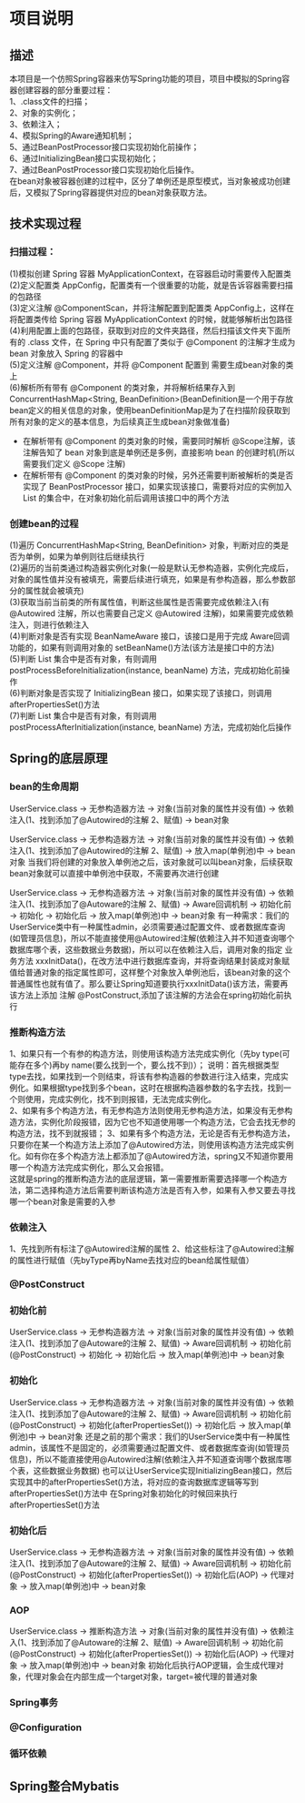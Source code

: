 # 项目说明
## 描述
本项目是一个仿照Spring容器来仿写Spring功能的项目，项目中模拟的Spring容器创建容器的部分重要过程：   
1、.class文件的扫描；  
2、对象的实例化；  
3、依赖注入；  
4、模拟Spring的Aware通知机制；  
5、通过BeanPostProcessor接口实现初始化前操作；  
6、通过InitializingBean接口实现初始化；  
7、通过BeanPostProcessor接口实现初始化后操作。  
在bean对象被容器创建的过程中，区分了单例还是原型模式，当对象被成功创建后，又模拟了Spring容器提供对应的bean对象获取方法。

## 技术实现过程
### 扫描过程：   
(1)模拟创建 Spring 容器 MyApplicationContext，在容器启动时需要传入配置类   
(2)定义配置类 AppConfig，配置类有一个很重要的功能，就是告诉容器需要扫描的包路径   
(3)定义注解 @ComponentScan，并将注解配置到配置类 AppConfig上，这样在将配置类传给 Spring 容器 MyApplicationContext 的时候，就能够解析出包路径   
(4)利用配置上面的包路径，获取到对应的文件夹路径，然后扫描该文件夹下面所有的 .class 文件，在 Spring 中只有配置了类似于 @Component 的注解才生成为 bean 对象放入 Spring 的容器中   
(5)定义注解 @Component，并将 @Component 配置到 需要生成bean对象的类上  
(6)解析所有带有 @Component 的类对象，并将解析结果存入到 ConcurrentHashMap<String, BeanDefinition>(BeanDefinition是一个用于存放bean定义的相关信息的对象，使用beanDefinitionMap是为了在扫描阶段获取到所有对象的定义的基本信息，为后续真正生成bean对象做准备)
- 在解析带有 @Component 的类对象的时候，需要同时解析 @Scope注解，该注解告知了 bean 对象到底是单例还是多例，直接影响 bean 的创建时机(所以需要我们定义 @Scope 注解)
- 在解析带有 @Component 的类对象的时候，另外还需要判断被解析的类是否实现了 BeanPostProcessor 接口，如果实现该接口，需要将对应的实例加入 List<BeanPostProcessor> 的集合中，在对象初始化前后调用该接口中的两个方法  
### 创建bean的过程
(1)遍历 ConcurrentHashMap<String, BeanDefinition> 对象，判断对应的类是否为单例，如果为单例则往后继续执行  
(2)遍历的当前类通过构造器实例化对象(一般是默认无参构造器，实例化完成后，对象的属性值并没有被填充，需要后续进行填充，如果是有参构造器，那么参数部分的属性就会被填充)   
(3)获取当前当前类的所有属性值，判断这些属性是否需要完成依赖注入(有 @Autowired 注解，所以也需要自己定义 @Autowired 注解)，如果需要完成依赖注入，则进行依赖注入   
(4)判断对象是否有实现 BeanNameAware 接口，该接口是用于完成 Aware回调功能的，如果有则调用对象的 setBeanName()方法(该方法是接口中的方法)  
(5)判断 List<BeanPostProcessor> 集合中是否有对象，有则调用 postProcessBeforeInitialization(instance, beanName) 方法，完成初始化前操作  
(6)判断对象是否实现了 InitializingBean 接口，如果实现了该接口，则调用 afterPropertiesSet()方法  
(7)判断 List<BeanPostProcessor> 集合中是否有对象，有则调用 postProcessAfterInitialization(instance, beanName) 方法，完成初始化后操作

## Spring的底层原理

### bean的生命周期
UserService.class -> 无参构造器方法 -> 对象(当前对象的属性并没有值) -> 依赖注入(1、找到添加了@Autowired的注解 2、赋值) -> bean对象

UserService.class -> 无参构造器方法 -> 对象(当前对象的属性并没有值) -> 依赖注入(1、找到添加了@Autowired的注解 2、赋值) -> 放入map(单例池)中 -> bean对象 
当我们将创建的对象放入单例池之后，该对象就可以叫bean对象，后续获取bean对象就可以直接中单例池中获取，不需要再次进行创建

UserService.class -> 无参构造器方法 -> 对象(当前对象的属性并没有值) -> 依赖注入(1、找到添加了@Autoware的注解 2、赋值) -> Aware回调机制 -> 初始化前 -> 初始化 -> 初始化后 -> 放入map(单例池)中 -> bean对象
有一种需求：我们的UserService类中有一种属性admin，必须需要通过配置文件、或者数据库查询(如管理员信息)，所以不能直接使用@Autowired注解(依赖注入并不知道查询哪个数据库哪个表，这些数据业务数据)，所以可以在依赖注入后，调用对象的指定
业务方法 xxxInitData()，在改方法中进行数据库查询，并将查询结果封装成对象赋值给普通对象的指定属性即可，这样整个对象放入单例池后，该bean对象的这个普通属性也就有值了。那么要让Spring知道要执行xxxInitData()该方法，需要再该方法上添加
注解 @PostConstruct,添加了该注解的方法会在spring初始化前执行

### 推断构造方法
1、如果只有一个有参的构造方法，则使用该构造方法完成实例化（先by type(可能存在多个)再by name(要么找到一个，要么找不到)）； 
说明：首先根据类型type去找，如果找到一个则结束，将该有参构造器的参数进行注入结束，完成实例化。如果根据type找到多个bean，这时在根据构造器参数的名字去找，找到一个则使用，完成实例化，找不到则报错，无法完成实例化。  
2、如果有多个构造方法，有无参构造方法则使用无参构造方法，如果没有无参构造方法，实例化阶段报错，因为它也不知道使用哪一个构造方法，它会去找无参的构造方法，找不到就报错； 
3、如果有多个构造方法，无论是否有无参构造方法，只要你在某一个构造方法上添加了@Autowired方法，则使用该构造方法完成实例化。如有你在多个构造方法上都添加了@Autowired方法，spring又不知道你要用哪一个构造方法完成实例化，那么又会报错。  
这就是spring的推断构造方法的底层逻辑，第一需要推断需要选择哪一个构造方法，第二选择构造方法后需要判断该构造方法是否有入参，如果有入参又要去寻找哪一个bean对象是需要的入参

### 依赖注入
1、先找到所有标注了@Autowired注解的属性
2、给这些标注了@Autowired注解的属性进行赋值（先byType再byName去找对应的bean给属性赋值）

### @PostConstruct

### 初始化前
UserService.class -> 无参构造器方法 -> 对象(当前对象的属性并没有值) -> 依赖注入(1、找到添加了@Autoware的注解 2、赋值) -> Aware回调机制 -> 初始化前(@PostConstruct) -> 初始化 -> 初始化后 -> 放入map(单例池)中 -> bean对象

### 初始化
UserService.class -> 无参构造器方法 -> 对象(当前对象的属性并没有值) -> 依赖注入(1、找到添加了@Autoware的注解 2、赋值) -> Aware回调机制 -> 初始化前(@PostConstruct) -> 初始化(afterPropertiesSet()) -> 初始化后 -> 放入map(单例池)中 -> bean对象
还是之前的那个需求：我们的UserService类中有一种属性admin，该属性不是固定的，必须需要通过配置文件、或者数据库查询(如管理员信息)，所以不能直接使用@Autowired注解(依赖注入并不知道查询哪个数据库哪个表，这些数据业务数据)
也可以让UserService实现InitializingBean接口，然后实现其中的afterPropertiesSet()方法，将对应的查询数据库逻辑等写到afterPropertiesSet()方法中
在Spring对象初始化的时候回来执行afterPropertiesSet()方法

### 初始化后
UserService.class -> 无参构造器方法 -> 对象(当前对象的属性并没有值) -> 依赖注入(1、找到添加了@Autoware的注解 2、赋值) -> Aware回调机制 -> 初始化前(@PostConstruct) -> 初始化(afterPropertiesSet()) -> 初始化后(AOP) -> 代理对象 -> 放入map(单例池)中 -> bean对象

### AOP
UserService.class -> 推断构造方法 -> 对象(当前对象的属性并没有值) -> 依赖注入(1、找到添加了@Autoware的注解 2、赋值) -> Aware回调机制 -> 初始化前(@PostConstruct) -> 初始化(afterPropertiesSet()) -> 初始化后(AOP) -> 代理对象 -> 放入map(单例池)中 -> bean对象
初始化后执行AOP逻辑，会生成代理对象，代理对象会在内部生成一个target对象，target=被代理的普通对象

### Spring事务

### @Configuration

### 循环依赖


## Spring整合Mybatis
